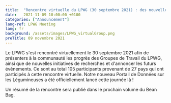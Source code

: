 ```yaml
---
title:  "Rencontre virtuelle du LPWG (30 septembre 2021) : des nouvelles de la recherche et lancement officiel de notre Portail de Données sur les Légumineuses !"
date:   2021-11-09 10:00:00 +0100
categories: ["Announcement"]
lang-ref: LPWG Meeting
lang: fr
background: /assets/images/LPWG_virtualGroup.png
preTitle: 09 novembre 2021
---
```


Le LPWG s'est rencontré virtuellement le 30 septembre 2021 afin de présenters à la communauté les progrès des Groupes de Travail du LPWG, ainsi que de nouvelles initiatives de recherches et d'annoncer les futurs évènements. Ce sont au total 105 participants provenant de 27 pays qui ont participés à cette rencontre virtuelle. Notre nouveau Portail de Données sur les Légumineuses a été officiellement lancé cette journée là !

Un résumé de la rencontre sera publié dans le prochain volume du Bean Bag.